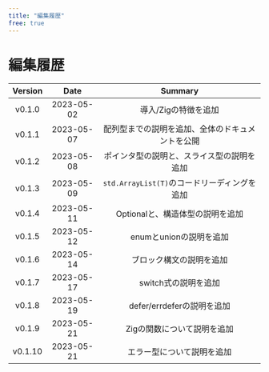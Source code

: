 ```yaml
---
title: "編集履歴"
free: true
---
```


# 編集履歴

|Version|Date|Summary|
|:--:|:--:|:--:|
|v0.1.0|2023-05-02|導入/Zigの特徴を追加|
|v0.1.1|2023-05-07|配列型までの説明を追加、全体のドキュメントを公開|
|v0.1.2|2023-05-08|ポインタ型の説明と、スライス型の説明を追加|
|v0.1.3|2023-05-09|`std.ArrayList(T)`のコードリーディングを追加|
|v0.1.4|2023-05-11|Optionalと、構造体型の説明を追加|
|v0.1.5|2023-05-12|enumとunionの説明を追加|
|v0.1.6|2023-05-14|ブロック構文の説明を追加|
|v0.1.7|2023-05-17|switch式の説明を追加|
|v0.1.8|2023-05-19|defer/errdeferの説明を追加|
|v0.1.9|2023-05-21|Zigの関数について説明を追加|
|v0.1.10|2023-05-21|エラー型について説明を追加|

